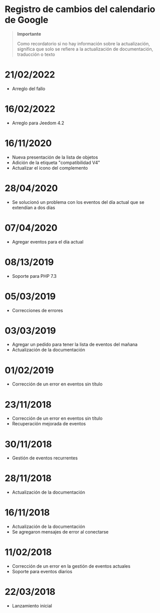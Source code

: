 # Registro de cambios del calendario de Google

>**Importante**
>
>Como recordatorio si no hay información sobre la actualización, significa que solo se refiere a la actualización de documentación, traducción o texto

# 21/02/2022

- Arreglo del fallo

# 16/02/2022

- Arreglo para Jeedom 4.2

# 16/11/2020

- Nueva presentación de la lista de objetos
- Adición de la etiqueta "compatibilidad V4"
- Actualizar el icono del complemento

# 28/04/2020

- Se solucionó un problema con los eventos del día actual que se extendían a dos días

# 07/04/2020

- Agregar eventos para el día actual

# 08/13/2019

- Soporte para PHP 7.3

# 05/03/2019

- Correcciones de errores

# 03/03/2019

- Agregar un pedido para tener la lista de eventos del mañana
- Actualización de la documentación

# 01/02/2019

- Corrección de un error en eventos sin título

# 23/11/2018

- Corrección de un error en eventos sin título
- Recuperación mejorada de eventos

# 30/11/2018

- Gestión de eventos recurrentes

# 28/11/2018

- Actualización de la documentación

# 16/11/2018

- Actualización de la documentación
- Se agregaron mensajes de error al conectarse

# 11/02/2018

- Corrección de un error en la gestión de eventos actuales
- Soporte para eventos diarios

# 22/03/2018

- Lanzamiento inicial
